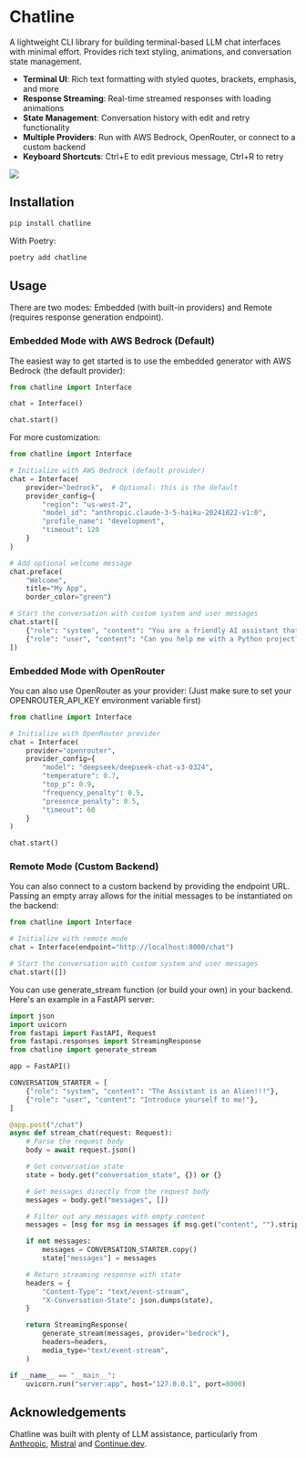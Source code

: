 # Chatline

A lightweight CLI library for building terminal-based LLM chat interfaces with minimal effort. Provides rich text styling, animations, and conversation state management.

- **Terminal UI**: Rich text formatting with styled quotes, brackets, emphasis, and more
- **Response Streaming**: Real-time streamed responses with loading animations
- **State Management**: Conversation history with edit and retry functionality
- **Multiple Providers**: Run with AWS Bedrock, OpenRouter, or connect to a custom backend
- **Keyboard Shortcuts**: Ctrl+E to edit previous message, Ctrl+R to retry

![](https://raw.githubusercontent.com/bazeindustries/chatline-interface/main/demo.gif)

## Installation

```bash
pip install chatline
```

With Poetry:

```bash
poetry add chatline
```

## Usage

There are two modes: Embedded (with built-in providers) and Remote (requires response generation endpoint).

### Embedded Mode with AWS Bedrock (Default)

The easiest way to get started is to use the embedded generator with AWS Bedrock (the default provider):

```python
from chatline import Interface

chat = Interface()

chat.start()
```

For more customization:

```python
from chatline import Interface

# Initialize with AWS Bedrock (default provider)
chat = Interface(
    provider="bedrock",  # Optional: this is the default
    provider_config={
        "region": "us-west-2",  
        "model_id": "anthropic.claude-3-5-haiku-20241022-v1:0", 
        "profile_name": "development", 
        "timeout": 120  
    }
)

# Add optional welcome message
chat.preface(
    "Welcome", 
    title="My App", 
    border_color="green")

# Start the conversation with custom system and user messages
chat.start([
    {"role": "system", "content": "You are a friendly AI assistant that specializes in code generation."},
    {"role": "user", "content": "Can you help me with a Python project?"}
])
```

### Embedded Mode with OpenRouter

You can also use OpenRouter as your provider: (Just make sure to set your OPENROUTER_API_KEY environment variable first)

```python
from chatline import Interface

# Initialize with OpenRouter provider
chat = Interface(
    provider="openrouter",
    provider_config={
        "model": "deepseek/deepseek-chat-v3-0324", 
        "temperature": 0.7, 
        "top_p": 0.9, 
        "frequency_penalty": 0.5, 
        "presence_penalty": 0.5,
        "timeout": 60 
    }
)

chat.start()
```

### Remote Mode (Custom Backend)

You can also connect to a custom backend by providing the endpoint URL. Passing an empty array allows for the initial messages to be instantiated on the backend:

```python
from chatline import Interface

# Initialize with remote mode
chat = Interface(endpoint="http://localhost:8000/chat")

# Start the conversation with custom system and user messages
chat.start([])
```

You can use generate_stream function (or build your own) in your backend. Here's an example in a FastAPI server:

```python
import json
import uvicorn
from fastapi import FastAPI, Request
from fastapi.responses import StreamingResponse
from chatline import generate_stream

app = FastAPI()

CONVERSATION_STARTER = [
    {"role": "system", "content": "The Assistant is an Alien!!!"},
    {"role": "user", "content": "Introduce yourself to me!"},
]

@app.post("/chat")
async def stream_chat(request: Request):
    # Parse the request body
    body = await request.json()

    # Get conversation state
    state = body.get("conversation_state", {}) or {}

    # Get messages directly from the request body
    messages = body.get("messages", [])

    # Filter out any messages with empty content
    messages = [msg for msg in messages if msg.get("content", "").strip()]

    if not messages:
        messages = CONVERSATION_STARTER.copy()
        state["messages"] = messages

    # Return streaming response with state
    headers = {
        "Content-Type": "text/event-stream",
        "X-Conversation-State": json.dumps(state),
    }

    return StreamingResponse(
        generate_stream(messages, provider="bedrock"),
        headers=headers,
        media_type="text/event-stream",
    )

if __name__ == "__main__":
    uvicorn.run("server:app", host="127.0.0.1", port=8000)
```

## Acknowledgements

Chatline was built with plenty of LLM assistance, particularly from [Anthropic](https://github.com/anthropics), [Mistral](https://github.com/mistralai) and [Continue.dev](https://github.com/continuedev/continue).
